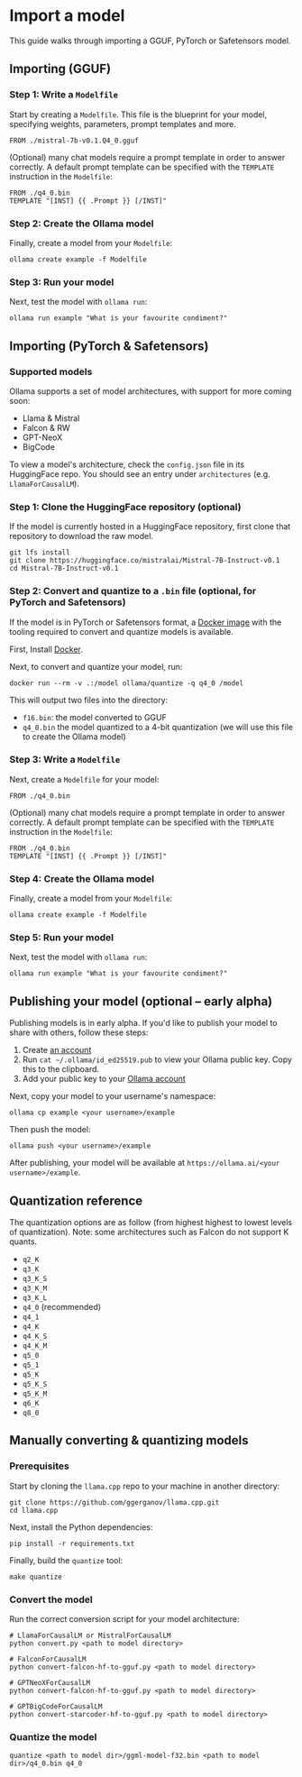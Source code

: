 # Import a model

This guide walks through importing a GGUF, PyTorch or Safetensors model.

## Importing (GGUF)

### Step 1: Write a `Modelfile`

Start by creating a `Modelfile`. This file is the blueprint for your model, specifying weights, parameters, prompt templates and more.

```
FROM ./mistral-7b-v0.1.Q4_0.gguf
```

(Optional) many chat models require a prompt template in order to answer correctly. A default prompt template can be specified with the `TEMPLATE` instruction in the `Modelfile`:

```
FROM ./q4_0.bin
TEMPLATE "[INST] {{ .Prompt }} [/INST]"
```

### Step 2: Create the Ollama model

Finally, create a model from your `Modelfile`:

```
ollama create example -f Modelfile
```

### Step 3: Run your model

Next, test the model with `ollama run`:

```
ollama run example "What is your favourite condiment?"
```

## Importing (PyTorch & Safetensors)

### Supported models

Ollama supports a set of model architectures, with support for more coming soon:

- Llama & Mistral
- Falcon & RW
- GPT-NeoX
- BigCode

To view a model's architecture, check the `config.json` file in its HuggingFace repo. You should see an entry under `architectures` (e.g. `LlamaForCausalLM`).

### Step 1: Clone the HuggingFace repository (optional)

If the model is currently hosted in a HuggingFace repository, first clone that repository to download the raw model.

```
git lfs install
git clone https://huggingface.co/mistralai/Mistral-7B-Instruct-v0.1
cd Mistral-7B-Instruct-v0.1
```

### Step 2: Convert and quantize to a `.bin` file (optional, for PyTorch and Safetensors)

If the model is in PyTorch or Safetensors format, a [Docker image](https://hub.docker.com/r/ollama/quantize) with the tooling required to convert and quantize models is available.

First, Install [Docker](https://www.docker.com/get-started/).

Next, to convert and quantize your model, run:

```
docker run --rm -v .:/model ollama/quantize -q q4_0 /model
```

This will output two files into the directory:

- `f16.bin`: the model converted to GGUF
- `q4_0.bin` the model quantized to a 4-bit quantization (we will use this file to create the Ollama model)

### Step 3: Write a `Modelfile`

Next, create a `Modelfile` for your model:

```
FROM ./q4_0.bin
```

(Optional) many chat models require a prompt template in order to answer correctly. A default prompt template can be specified with the `TEMPLATE` instruction in the `Modelfile`:

```
FROM ./q4_0.bin
TEMPLATE "[INST] {{ .Prompt }} [/INST]"
```

### Step 4: Create the Ollama model

Finally, create a model from your `Modelfile`:

```
ollama create example -f Modelfile
```

### Step 5: Run your model

Next, test the model with `ollama run`:

```
ollama run example "What is your favourite condiment?"
```

## Publishing your model (optional – early alpha)

Publishing models is in early alpha. If you'd like to publish your model to share with others, follow these steps:

1. Create [an account](https://ollama.ai/signup)
2. Run `cat ~/.ollama/id_ed25519.pub` to view your Ollama public key. Copy this to the clipboard.
3. Add your public key to your [Ollama account](https://ollama.ai/settings/keys)

Next, copy your model to your username's namespace:

```
ollama cp example <your username>/example
```

Then push the model:

```
ollama push <your username>/example
```

After publishing, your model will be available at `https://ollama.ai/<your username>/example`.

## Quantization reference

The quantization options are as follow (from highest highest to lowest levels of quantization). Note: some architectures such as Falcon do not support K quants.

- `q2_K`
- `q3_K`
- `q3_K_S`
- `q3_K_M`
- `q3_K_L`
- `q4_0` (recommended)
- `q4_1`
- `q4_K`
- `q4_K_S`
- `q4_K_M`
- `q5_0`
- `q5_1`
- `q5_K`
- `q5_K_S`
- `q5_K_M`
- `q6_K`
- `q8_0`

## Manually converting & quantizing models

### Prerequisites

Start by cloning the `llama.cpp` repo to your machine in another directory:

```
git clone https://github.com/ggerganov/llama.cpp.git
cd llama.cpp
```

Next, install the Python dependencies:

```
pip install -r requirements.txt
```

Finally, build the `quantize` tool:

```
make quantize
```

### Convert the model

Run the correct conversion script for your model architecture:

```shell
# LlamaForCausalLM or MistralForCausalLM
python convert.py <path to model directory>

# FalconForCausalLM
python convert-falcon-hf-to-gguf.py <path to model directory>

# GPTNeoXForCausalLM
python convert-falcon-hf-to-gguf.py <path to model directory>

# GPTBigCodeForCausalLM
python convert-starcoder-hf-to-gguf.py <path to model directory>
```

### Quantize the model

```
quantize <path to model dir>/ggml-model-f32.bin <path to model dir>/q4_0.bin q4_0
```
